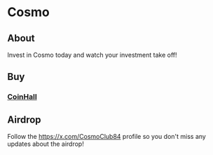 # Cosmo
## About 
Invest in Cosmo today and watch your investment take off!   

## Buy 
### [CoinHall](https://coinhall.org/swap?fromChain=osmosis-1&fromAsset=ibc%2F498A0751C798A0D9A389AA3691123DADA57DAA4FE165D5C75894505B876BA6E4&toChain=osmosis-1&toAsset=ibc%2F4925733868E7999F5822C961ADE9470A7FC5FA4A560BAE1DE102783C3F64C201)
## Airdrop
Follow the https://x.com/CosmoClub84 profile so you don't miss any updates about the airdrop!

